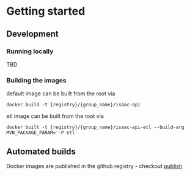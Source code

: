 # Getting started

## Development

### Running locally

TBD

### Building the images

default image can be built from the root via

`docker build -t {registry}/{group_name}/isaac-api`

etl image can be built from the root via

`docker built -t {registry}/{group_name}/isaac-api-etl --build-arg MVN_PACKAGE_PARAM='-P etl'`

## Automated builds

Docker images are published in the github registry - checkout [publish](../.github/workflows/publish.yaml)